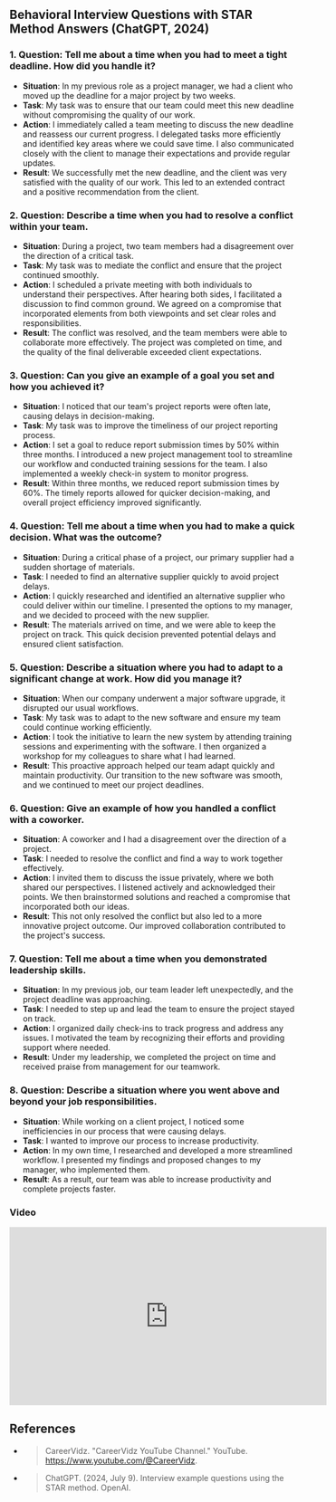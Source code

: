 ## Behavioral Interview Questions with STAR Method Answers (ChatGPT, 2024)

### 1. **Question: Tell me about a time when you had to meet a tight deadline. How did you handle it?**

   - **Situation**: In my previous role as a project manager, we had a client who moved up the deadline for a major project by two weeks.
   - **Task**: My task was to ensure that our team could meet this new deadline without compromising the quality of our work.
   - **Action**: I immediately called a team meeting to discuss the new deadline and reassess our current progress. I delegated tasks more efficiently and identified key areas where we could save time. I also communicated closely with the client to manage their expectations and provide regular updates.
   - **Result**: We successfully met the new deadline, and the client was very satisfied with the quality of our work. This led to an extended contract and a positive recommendation from the client.

### 2. **Question: Describe a time when you had to resolve a conflict within your team.**

   - **Situation**: During a project, two team members had a disagreement over the direction of a critical task.
   - **Task**: My task was to mediate the conflict and ensure that the project continued smoothly.
   - **Action**: I scheduled a private meeting with both individuals to understand their perspectives. After hearing both sides, I facilitated a discussion to find common ground. We agreed on a compromise that incorporated elements from both viewpoints and set clear roles and responsibilities.
   - **Result**: The conflict was resolved, and the team members were able to collaborate more effectively. The project was completed on time, and the quality of the final deliverable exceeded client expectations.

### 3. **Question: Can you give an example of a goal you set and how you achieved it?**

   - **Situation**: I noticed that our team's project reports were often late, causing delays in decision-making.
   - **Task**: My task was to improve the timeliness of our project reporting process.
   - **Action**: I set a goal to reduce report submission times by 50% within three months. I introduced a new project management tool to streamline our workflow and conducted training sessions for the team. I also implemented a weekly check-in system to monitor progress.
   - **Result**: Within three months, we reduced report submission times by 60%. The timely reports allowed for quicker decision-making, and overall project efficiency improved significantly.

### 4. **Question: Tell me about a time when you had to make a quick decision. What was the outcome?**

   - **Situation**: During a critical phase of a project, our primary supplier had a sudden shortage of materials.
   - **Task**: I needed to find an alternative supplier quickly to avoid project delays.
   - **Action**: I quickly researched and identified an alternative supplier who could deliver within our timeline. I presented the options to my manager, and we decided to proceed with the new supplier.
   - **Result**: The materials arrived on time, and we were able to keep the project on track. This quick decision prevented potential delays and ensured client satisfaction.

### 5. **Question: Describe a situation where you had to adapt to a significant change at work. How did you manage it?**

   - **Situation**: When our company underwent a major software upgrade, it disrupted our usual workflows.
   - **Task**: My task was to adapt to the new software and ensure my team could continue working efficiently.
   - **Action**: I took the initiative to learn the new system by attending training sessions and experimenting with the software. I then organized a workshop for my colleagues to share what I had learned.
   - **Result**: This proactive approach helped our team adapt quickly and maintain productivity. Our transition to the new software was smooth, and we continued to meet our project deadlines.

### 6. **Question: Give an example of how you handled a conflict with a coworker.**

   - **Situation**: A coworker and I had a disagreement over the direction of a project.
   - **Task**: I needed to resolve the conflict and find a way to work together effectively.
   - **Action**: I invited them to discuss the issue privately, where we both shared our perspectives. I listened actively and acknowledged their points. We then brainstormed solutions and reached a compromise that incorporated both our ideas.
   - **Result**: This not only resolved the conflict but also led to a more innovative project outcome. Our improved collaboration contributed to the project's success.

### 7. **Question: Tell me about a time when you demonstrated leadership skills.**

   - **Situation**: In my previous job, our team leader left unexpectedly, and the project deadline was approaching.
   - **Task**: I needed to step up and lead the team to ensure the project stayed on track.
   - **Action**: I organized daily check-ins to track progress and address any issues. I motivated the team by recognizing their efforts and providing support where needed.
   - **Result**: Under my leadership, we completed the project on time and received praise from management for our teamwork.

### 8. **Question: Describe a situation where you went above and beyond your job responsibilities.**

   - **Situation**: While working on a client project, I noticed some inefficiencies in our process that were causing delays.
   - **Task**: I wanted to improve our process to increase productivity.
   - **Action**: In my own time, I researched and developed a more streamlined workflow. I presented my findings and proposed changes to my manager, who implemented them.
   - **Result**: As a result, our team was able to increase productivity and complete projects faster.



### Video

<iframe width="560" height="315" src="https://www.youtube.com/embed/uQEuo7woEEk?si=HHOONUe_aI78V5k0" title="YouTube video player" frameborder="0" allow="accelerometer; autoplay; clipboard-write; encrypted-media; gyroscope; picture-in-picture; web-share" referrerpolicy="strict-origin-when-cross-origin" allowfullscreen></iframe>


## References

 - >CareerVidz. "CareerVidz YouTube Channel." YouTube. https://www.youtube.com/@CareerVidz.

 - >ChatGPT. (2024, July 9). Interview example questions using the STAR method. OpenAI.